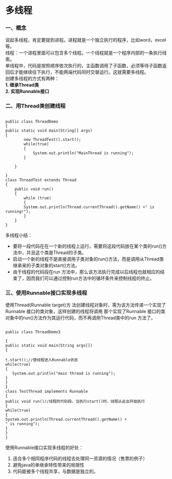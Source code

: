 # 多线程
### 一、概念
说起多线程，肯定要提到进程。进程就是一个独立执行的程序，比如word，excel等。  
线程：一个进程里面可以包含多个线程。一个线程就是一个程序内部的一条执行线索。   
单线程中，代码是按照顺序依次执行的，主函数调用了子函数，必须等待子函数返回后才能继续往下执行，不能两端代码同时交替运行。这就需要多线程。   
创建多线程的方式有两种：  
**1. 继承Thread类**   
**2. 实现Runnable接口**
### 二、用Thread类创建线程  

```  

public class ThreadDemo   
{  
public static void main(String[] args)   
{
        new ThreadTest().start();   
        while(true)   
        {  
            System.out.println("MainThread is running");   
        }     
           
    }

}
class ThreadTest extends Thread   
{   
    public void run()   
    {   
        while (true)  
        {   
        System.out.println(Thread.currentThread().getName() +" is running!");  
        }  
    }  
}  

``` 

多线程小结：   

- 要将一段代码在在一个新的线程上运行，需要将这段代码放在某个类的run()方法中，并且这个类是Thread的子类。  
-  启动一个新的线程不是直接调用子类对象的run()方法，而是调用从Thread类继承来的子类对象的start()方法。 
-  由于线程的代码段在run 方法中，那么该方法执行完成以后线程也就相应的结束了，因而我们可以通过控制run方法中的循环条件来控制线程的终止。

### 三、使用Runnable接口实现多线程
使用Thread(Runnable target)方
法创建线程对象时，需为该方法传递一个实现了Runnable 接口的类对象，这样创建的线程将调用
那个实现了Runnable 接口的类对象中的run()方法作为其运行代码，而不再调用Thread类中的run
方法了。

```   

public class ThreadDemo3
    
{  
public static void main(String args[])  
{    

t.start();//使线程进入Runnable状态  
while(true)  
{  
   System.out.println("main thread is running");
}  
}   
}  
class TestThread implements Runnable   
{  
public void run()//线程的代码段，当执行start()时，线程从此出开始执行   
{  
while(true)   
{      
System.out.println(Thread.currentThread().getName() +
" is running");   
}     
}   
}   
```

使用Runnable接口实现多线程的好处：   
1. 适合多个相同程序代码的线程去处理同一资源的情况（售票的例子）  
2. 避免java的单继承特性带来的局限性   
3. 代码能被多个线程共享，与数据是独立的。